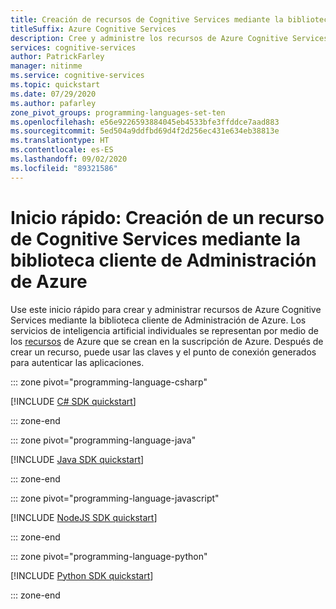 ```yaml
---
title: Creación de recursos de Cognitive Services mediante la biblioteca cliente de Administración de Azure
titleSuffix: Azure Cognitive Services
description: Cree y administre los recursos de Azure Cognitive Services mediante la biblioteca cliente de Administración de Azure.
services: cognitive-services
author: PatrickFarley
manager: nitinme
ms.service: cognitive-services
ms.topic: quickstart
ms.date: 07/29/2020
ms.author: pafarley
zone_pivot_groups: programming-languages-set-ten
ms.openlocfilehash: e56e9226593884045eb4533bfe3ffddce7aad883
ms.sourcegitcommit: 5ed504a9ddfbd69d4f2d256ec431e634eb38813e
ms.translationtype: HT
ms.contentlocale: es-ES
ms.lasthandoff: 09/02/2020
ms.locfileid: "89321586"
---
```

# <a name="quickstart-create-a-cognitive-services-resource-using-the-azure-management-client-library"></a>Inicio rápido: Creación de un recurso de Cognitive Services mediante la biblioteca cliente de Administración de Azure

Use este inicio rápido para crear y administrar recursos de Azure Cognitive Services mediante la biblioteca cliente de Administración de Azure. Los servicios de inteligencia artificial individuales se representan por medio de los [recursos](https://docs.microsoft.com/azure/azure-resource-manager/resource-group-portal) de Azure que se crean en la suscripción de Azure. Después de crear un recurso, puede usar las claves y el punto de conexión generados para autenticar las aplicaciones.

::: zone pivot="programming-language-csharp"

[!INCLUDE [C# SDK quickstart](includes/quickstarts/management-csharp.md)]

::: zone-end

::: zone pivot="programming-language-java"

[!INCLUDE [Java SDK quickstart](includes/quickstarts/management-java.md)]

::: zone-end

::: zone pivot="programming-language-javascript"

[!INCLUDE [NodeJS SDK quickstart](includes/quickstarts/management-node.md)]

::: zone-end

::: zone pivot="programming-language-python"

[!INCLUDE [Python SDK quickstart](includes/quickstarts/management-python.md)]

::: zone-end

